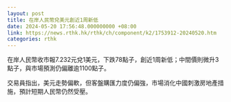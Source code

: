 ```yaml
---
layout: post
title: 在岸人民幣兌美元創近1周新低
date: 2024-05-20 17:56:48.000000000 +08:00
link: https://news.rthk.hk/rthk/ch/component/k2/1753912-20240520.htm
categories: rthk
---
```


在岸人民幣收市報7.232元兌1美元，下跌78點子，創近1周新低；中間價則微升3點子，與市場預測仍偏離逾1100點子。

交易員指出，美元走勢偏軟，但客盤購匯力度仍偏強，市場消化中國刺激房地產措施，預計短期人民幣仍然受壓。
